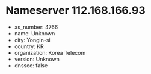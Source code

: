 # Nameserver 112.168.166.93

* as_number: 4766
* name: Unknown
* city: Yongin-si
* country: KR
* organization: Korea Telecom
* version: Unknown
* dnssec: false
